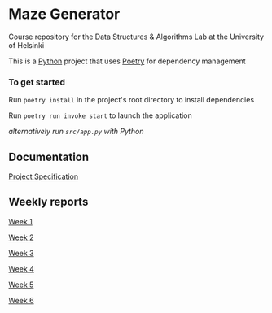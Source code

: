 # Maze Generator

Course repository for the Data Structures & Algorithms Lab at the University of Helsinki

This is a [Python](https://www.python.org/) project that uses [Poetry](https://python-poetry.org/) for dependency management

### To get started

Run `poetry install` in the project's root directory to install dependencies

Run `poetry run invoke start` to launch the application

_alternatively run `src/app.py` with Python_

## Documentation

[Project Specification](https://github.com/joonas-a/tiralabra/blob/main/docs/project_specification.md)

## Weekly reports

[Week 1](https://github.com/joonas-a/tiralabra/blob/main/docs/reports/week1.md)

[Week 2](https://github.com/joonas-a/tiralabra/blob/main/docs/reports/week2.md)

[Week 3](https://github.com/joonas-a/tiralabra/blob/main/docs/reports/week3.md)

[Week 4](https://github.com/joonas-a/tiralabra/blob/main/docs/reports/week4.md)

[Week 5](https://github.com/joonas-a/tiralabra/blob/main/docs/reports/week5.md)

[Week 6](https://github.com/joonas-a/tiralabra/blob/main/docs/reports/week6.md)
